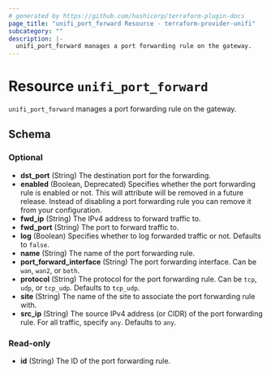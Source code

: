 ```yaml
---
# generated by https://github.com/hashicorp/terraform-plugin-docs
page_title: "unifi_port_forward Resource - terraform-provider-unifi"
subcategory: ""
description: |-
  unifi_port_forward manages a port forwarding rule on the gateway.
---
```


# Resource `unifi_port_forward`

`unifi_port_forward` manages a port forwarding rule on the gateway.



<!-- schema generated by tfplugindocs -->
## Schema

### Optional

- **dst_port** (String) The destination port for the forwarding.
- **enabled** (Boolean, Deprecated) Specifies whether the port forwarding rule is enabled or not. This will attribute will be removed in a future release. Instead of disabling a port forwarding rule you can remove it from your configuration.
- **fwd_ip** (String) The IPv4 address to forward traffic to.
- **fwd_port** (String) The port to forward traffic to.
- **log** (Boolean) Specifies whether to log forwarded traffic or not. Defaults to `false`.
- **name** (String) The name of the port forwarding rule.
- **port_forward_interface** (String) The port forwarding interface. Can be `wan`, `wan2`, or `both`.
- **protocol** (String) The protocol for the port forwarding rule. Can be `tcp`, `udp`, or `tcp_udp`. Defaults to `tcp_udp`.
- **site** (String) The name of the site to associate the port forwarding rule with.
- **src_ip** (String) The source IPv4 address (or CIDR) of the port forwarding rule. For all traffic, specify `any`. Defaults to `any`.

### Read-only

- **id** (String) The ID of the port forwarding rule.


